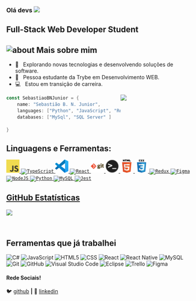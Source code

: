 ### Olá devs ![](https://user-images.githubusercontent.com/18350557/176309783-0785949b-9127-417c-8b55-ab5a4333674e.gif)

## Full-Stack Web Developer Student

## <img width="45" alt="about" src="https://raw.github.com/elizarov/elizarov/master/about.png"> Mais sobre mim

- 🤔 &nbsp; Explorando novas tecnologias e desenvolvendo soluções de software.
- 🌱 &nbsp; Pessoa estudante da Trybe em Desenvolvimento WEB.
- 💻 &nbsp; Estou em transição de carreira.

<img align="right" width="200" src="https://i2.wp.com/allhtaccess.info/wp-content/uploads/2018/03/programming.gif?fit=1281%2C716&ssl=1" />

```kotlin
const SebastiaoBNJunior = {
    name: "Sebastião B. N. Junior",
    languages: ["Python", "JavaScript", "React", "C#", "Visual Basic", "TypeScript "],
    databases: ["MySql", "SQL Server" ]

}
```

## **Linguagens e Ferramentas:**  

<code><a href="https://developer.mozilla.org/en-US/docs/Web/JavaScript" target="_blank" rel="noreferrer"><img height="35" src="https://raw.githubusercontent.com/github/explore/80688e429a7d4ef2fca1e82350fe8e3517d3494d/topics/javascript/javascript.png" alt="JavaScript"></code>
<code><a href="https://www.typescriptlang.org/" target="_blank" rel="noreferrer"><img height="35" src="https://raw.githubusercontent.com/danielcranney/readme-generator/main/public/icons/skills/typescript-colored.svg" alt="TypeScript"></code>
<code><img height="35" src="https://raw.githubusercontent.com/github/explore/80688e429a7d4ef2fca1e82350fe8e3517d3494d/topics/visual-studio-code/visual-studio-code.png" alt="Visual Studio Code"></code>
<code><a href="https://reactjs.org/" target="_blank" rel="noreferrer"><img height="35" src="https://raw.githubusercontent.com/danielcranney/readme-generator/main/public/icons/skills/react-colored.svg" alt="React"></code>
<code><a href="https://git-scm.com" target="_blank" rel="noreferrer"><img height="35" src="https://raw.githubusercontent.com/github/explore/80688e429a7d4ef2fca1e82350fe8e3517d3494d/topics/git/git.png" alt="GIT"></code>
<code><a href="https://help.ubuntu.com/kubuntu/desktopguide/pt_BR/terminals.html" target="_blank" rel="noreferrer"><img height="35" src="https://raw.githubusercontent.com/github/explore/80688e429a7d4ef2fca1e82350fe8e3517d3494d/topics/terminal/terminal.png" alt="Terminal"></code>
<code><a href="https://developer.mozilla.org/en-US/docs/Glossary/HTML5" target="_blank" rel="noreferrer"><img height="35" src="https://raw.githubusercontent.com/github/explore/80688e429a7d4ef2fca1e82350fe8e3517d3494d/topics/html/html.png" alt="HTML"></code>
<code><a href="https://www.w3.org/TR/CSS/#css" target="_blank" rel="noreferrer"><img height="35" src="https://raw.githubusercontent.com/github/explore/80688e429a7d4ef2fca1e82350fe8e3517d3494d/topics/css/css.png" alt="CSS"></code>
<code><a href="https://redux.js.org/" target="_blank" rel="noreferrer"><img height="35" src="https://raw.githubusercontent.com/danielcranney/readme-generator/main/public/icons/skills/redux-colored.svg" alt="Redux"></code>
<code><a href="https://www.figma.com/" target="_blank" rel="noreferrer"><img height="35" src="https://raw.githubusercontent.com/danielcranney/readme-generator/main/public/icons/skills/figma-colored.svg" alt="Figma"></code>
<code><a href="https://nodejs.org/en/" target="_blank" rel="noreferrer"><img height="35" src="https://raw.githubusercontent.com/danielcranney/readme-generator/main/public/icons/skills/nodejs-colored.svg" alt="NodeJS"></code>
<code><a href="https://www.python.org/" target="_blank" rel="noreferrer"><img height="35" src="https://raw.githubusercontent.com/jmnote/z-icons/master/svg/python.svg" alt="Python"></code>
<code><a href="https://www.mysql.com/" target="_blank" rel="noreferrer"><img height="35" src="https://raw.githubusercontent.com/danielcranney/readme-generator/main/public/icons/skills/mysql-colored.svg" alt="MySQL"></code>
<code><a href="https://jestjs.io" target="_blank" rel="noreferrer"><img height="35" src="https://cdn.icon-icons.com/icons2/2107/PNG/512/file_type_jest_snapshot_icon_130513.png" alt="Jest"></code>

## **GitHub Estatísticas**

<a href="https://github.com/SebastiaoBNJunior">
  <img align="center" src="https://github-readme-stats.vercel.app/api/top-langs/?username=SebastiaoBNJunior&theme=dracula&hide_langs_below=1" />
</a>

<!-- <a href="https://github.com/SebastiaoBNJunior">
 <img align="center" src="https://github-readme-stats.vercel.app/api?username=SebastiaoBNJunior&show_icons=true&theme=dracula&line_height=27" alt="Sebastião B. N. Junior github stats"/>
</a> -->

[github]: https://github.com/SebastiaoBNJunior
[linkedin]: https://www.linkedin.com/in/sebastiaobnjunior/
<br>

## **Ferramentas que já trabalhei**
  ![C#](https://img.shields.io/badge/-C++-333333?style=flat&logo=C%2B%2B&logoColor=00599C)
  ![JavaScript](https://img.shields.io/badge/-JavaScript-333333?style=flat&logo=javascript)
  ![HTML5](https://img.shields.io/badge/-HTML5-333333?style=flat&logo=HTML5)
  ![CSS](https://img.shields.io/badge/-CSS-333333?style=flat&logo=CSS3&logoColor=1572B6)
  ![React](https://img.shields.io/badge/-React-333333?style=flat&logo=react)
  ![React Native](https://img.shields.io/badge/-React%20Native-333333?style=flat&logo=react)
  ![MySQL](https://img.shields.io/badge/-MySQL-333333?style=flat&logo=mysql)
  ![Git](https://img.shields.io/badge/-Git-333333?style=flat&logo=git)
  ![GitHub](https://img.shields.io/badge/-GitHub-333333?style=flat&logo=github)
  ![Visual Studio Code](https://img.shields.io/badge/-Visual%20Studio%20Code-333333?style=flat&logo=visual-studio-code&logoColor=007ACC)
  ![Eclipse](https://img.shields.io/badge/-Eclipse-333333?style=flat&logo=eclipse-ide&logoColor=2C2255)
  ![Trello](https://img.shields.io/badge/-Trello-333333?style=flat&logo=trello&logoColor=007ACC)
  ![Figma](https://img.shields.io/badge/-Figma-333333?style=flat&logo=figma&logoColor=007ACC)
  
#### Rede Sociais!

🐦 [github][github] **|** 
👔 [linkedin][linkedin]







<!--
**SebastiaoBNJunior/SebastiaoBNJunior** is a ✨ _special_ ✨ repository because its `README.md` (this file) appears on your GitHub profile.

Here are some ideas to get you started:

- 🔭 I’m currently working on ...
- 🌱 I’m currently learning ...
- 👯 I’m looking to collaborate on ...
- 🤔 I’m looking for help with ...
- 💬 Ask me about ...
- 📫 How to reach me: ...
- 😄 Pronouns: ...
- ⚡ Fun fact: ...
-->

